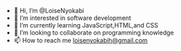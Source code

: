 - 👋 Hi, I’m @LoiseNyokabi
- 👀 I’m interested in software development
- 🌱 I’m currently learning JavaScript,HTML,and CSS
- 💞️ I’m looking to collaborate on programming knowledge
- 📫 How to reach me loisenyokabih@gmail.com

<!---
LoiseNyokabi/LoiseNyokabi is a ✨ special ✨ repository because its `README.md` (this file) appears on your GitHub profile.
You can click the Preview link to take a look at your changes.
--->
